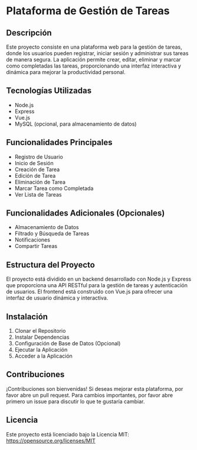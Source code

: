 # Plataforma de Gestión de Tareas

## Descripción
Este proyecto consiste en una plataforma web para la gestión de tareas, donde los usuarios pueden registrar, iniciar sesión y administrar sus tareas de manera segura. La aplicación permite crear, editar, eliminar y marcar como completadas las tareas, proporcionando una interfaz interactiva y dinámica para mejorar la productividad personal.

## Tecnologías Utilizadas
- Node.js
- Express
- Vue.js
- MySQL (opcional, para almacenamiento de datos)

## Funcionalidades Principales
- Registro de Usuario
- Inicio de Sesión
- Creación de Tarea
- Edición de Tarea
- Eliminación de Tarea
- Marcar Tarea como Completada
- Ver Lista de Tareas

## Funcionalidades Adicionales (Opcionales)
- Almacenamiento de Datos
- Filtrado y Búsqueda de Tareas
- Notificaciones
- Compartir Tareas

## Estructura del Proyecto
El proyecto está dividido en un backend desarrollado con Node.js y Express que proporciona una API RESTful para la gestión de tareas y autenticación de usuarios. El frontend está construido con Vue.js para ofrecer una interfaz de usuario dinámica y interactiva.

## Instalación
1. Clonar el Repositorio
2. Instalar Dependencias
3. Configuración de Base de Datos (Opcional)
4. Ejecutar la Aplicación
5. Acceder a la Aplicación

## Contribuciones
¡Contribuciones son bienvenidas! Si deseas mejorar esta plataforma, por favor abre un pull request. Para cambios importantes, por favor abre primero un issue para discutir lo que te gustaría cambiar.

## Licencia
Este proyecto está licenciado bajo la Licencia MIT: https://opensource.org/licenses/MIT
